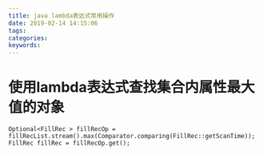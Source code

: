 ```yaml
---
title: java lambda表达式常用操作
date: 2019-02-14 14:15:06
tags:
categories:
keywords:
---
```

# 使用lambda表达式查找集合内属性最大值的对象
	Optional<FillRec > fillRecOp = fillRecList.stream().max(Comparator.comparing(FillRec::getScanTime));
	FillRec fillRec = fillRecOp.get();